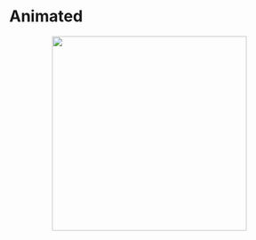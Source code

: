 # Animated
<p align="center"> 
<a >
  <img height=350 src="https://user-images.githubusercontent.com/80471939/142784862-6cebc53b-5148-41f7-851e-c14725851fea.gif"> 
  </a>
</p>
